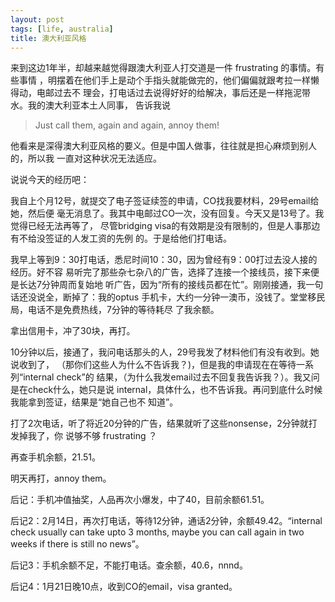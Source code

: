 ```yaml
---
layout: post
tags: [life, australia]
title: 澳大利亚风格
---
```


来到这边1年半，却越来越觉得跟澳大利亚人打交道是一件 frustrating 的事情。有些事情
，明摆着在他们手上是动个手指头就能做完的，他们偏偏就跟考拉一样懒得动，电邮过去不
理会，打电话过去说得好好的给解决，事后还是一样拖泥带水。我的澳大利亚本土人同事，
告诉我说

>   Just call them, again and again, annoy them!

他看来是深得澳大利亚风格的要义。但是中国人做事，往往就是担心麻烦到别人的，所以我
一直对这种状况无法适应。

说说今天的经历吧：

我自上个月12号，就提交了电子签证续签的申请，CO找我要材料，29号email给她，然后便
毫无消息了。我其中电邮过CO一次，没有回复。今天又是13号了。我觉得已经无法再等了，
尽管bridging visa的有效期是没有限制的，但是人事那边有不给没签证的人发工资的先例
的。于是给他们打电话。

我早上等到9：30打电话，悉尼时间10：30，因为曾经有9：00打过去没人接的经历。好不容
易听完了那些杂七杂八的广告，选择了连接一个接线员，接下来便是长达7分钟周而复始地
听广告，因为“所有的接线员都在忙”。刚刚接通，我一句话还没说全，断掉了：我的optus
手机卡，大约一分钟一澳币，没钱了。堂堂移民局，电话不是免费热线，7分钟的等待耗尽
了我余额。

拿出信用卡，冲了30块，再打。

10分钟以后，接通了，我问电话那头的人，29号我发了材料他们有没有收到。她说收到了，
（那你们这些人为什么不告诉我？)，但是我的申请现在在等待一系列“internal check”的
结果，（为什么我发email过去不回复我告诉我？）。我又问是在check什么，她只是说
internal，具体什么，也不告诉我。再问到底什么时候我能拿到签证，结果是“她自己也不
知道”。

打了2次电话，听了将近20分钟的广告，结果就听了这些nonsense，2分钟就打发掉我了，你
说够不够 frustrating ？

再查手机余额，21.51。

明天再打，annoy them。

后记：手机冲值抽奖，人品再次小爆发，中了40，目前余额61.51。

后记2：2月14日，再次打电话，等待12分钟，通话2分钟，余额49.42。“internal check
usually can take upto 3 months, maybe you can call again in two weeks if there
is still no news”。

后记3：手机余额不足，不能打电话。查余额，40.6，nnnd。

后记4：1月21日晚10点，收到CO的email，visa granted。
